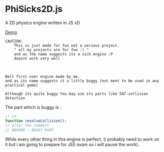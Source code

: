 # PhiSicks2D.js

A 2D physics engine written in JS xD

[Demo](https://github.com)

    CAUTION:
        This is just made for fun not a serious project. 
        " all my projects are for fun :) "
        and as the name suggests its a sick engine :P
        doesnt work very well  
        
&nbsp;

    Well first ever engine made by me.
    and as its name suggests it a little buggy (not ment to be used in any practical game)

    Although its quite buggy You may use its parts like SAT-collision detection


The part which is buggy is : 
```javascript
// in
function resolveCollision();
// after the comment 
// ANCHOR : BUGGY PART
```
While every other thing in this engine is perfect. (i probably need to work on it but i am going to prepare for JEE exam so i will pause the work).

